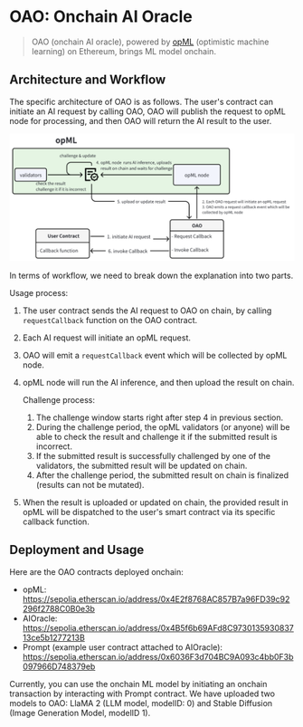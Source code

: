 # OAO: Onchain AI Oracle

> OAO (onchain AI oracle), powered by [opML](https://github.com/hyperoracle/opml) (optimistic machine learning) on Ethereum, brings ML model onchain.

## Architecture and Workflow

The specific architecture of OAO is as follows. The user's contract can initiate an AI request by calling OAO, OAO will publish the request to opML node for processing, and then OAO will return the AI result to the user.

![OAO Workflow](images/OAO.png)

In terms of workflow, we need to break down the explanation into two parts.

Usage process:

1. The user contract sends the AI request to OAO on chain, by calling `requestCallback` function on the OAO contract.
2. Each AI request will initiate an opML request.
3. OAO will emit a `requestCallback` event which will be collected by opML node.
4. opML node will run the AI inference, and then upload the result on chain.
    
    Challenge process:
    
    1. The challenge window starts right after step 4 in previous section.
    2. During the challenge period, the opML validators (or anyone) will be able to check the result and challenge it if the submitted result is incorrect.
    3. If the submitted result is successfully challenged by one of the validators, the submitted result will be updated on chain.
    4. After the challenge period, the submitted result on chain is finalized (results can not be mutated).
5. When the result is uploaded or updated on chain, the provided result in opML will be dispatched to the user's smart contract via its specific callback function.

## Deployment and Usage

Here are the OAO contracts deployed onchain:

- opML: https://sepolia.etherscan.io/address/0x4E2f8768AC857B7a96FD39c92296f2788C0B0e3b
- AIOracle: https://sepolia.etherscan.io/address/0x4B5f6b69AFd8C973013593083713ce5b1277213B
- Prompt (example user contract attached to AIOracle): https://sepolia.etherscan.io/address/0x6036F3d704BC9A093c4bb0F3b097966D748379eb

Currently, you can use the onchain ML model by initiating an onchain transaction by interacting with Prompt contract. We have uploaded two models to OAO: LlaMA 2 (LLM model, modelID: 0) and Stable Diffusion (Image Generation Model, modelID 1).

